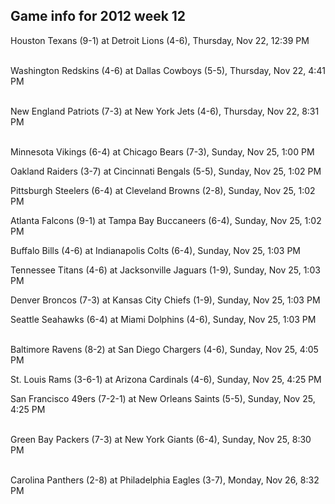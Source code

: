 ## Game info for 2012 week 12
Houston Texans (9-1) at Detroit Lions (4-6), Thursday, Nov 22, 12:39 PM

<br/>Washington Redskins (4-6) at Dallas Cowboys (5-5), Thursday, Nov 22, 4:41 PM

<br/>New England Patriots (7-3) at New York Jets (4-6), Thursday, Nov 22, 8:31 PM

<br/>Minnesota Vikings (6-4) at Chicago Bears (7-3), Sunday, Nov 25, 1:00 PM

Oakland Raiders (3-7) at Cincinnati Bengals (5-5), Sunday, Nov 25, 1:02 PM

Pittsburgh Steelers (6-4) at Cleveland Browns (2-8), Sunday, Nov 25, 1:02 PM

Atlanta Falcons (9-1) at Tampa Bay Buccaneers (6-4), Sunday, Nov 25, 1:02 PM

Buffalo Bills (4-6) at Indianapolis Colts (6-4), Sunday, Nov 25, 1:03 PM

Tennessee Titans (4-6) at Jacksonville Jaguars (1-9), Sunday, Nov 25, 1:03 PM

Denver Broncos (7-3) at Kansas City Chiefs (1-9), Sunday, Nov 25, 1:03 PM

Seattle Seahawks (6-4) at Miami Dolphins (4-6), Sunday, Nov 25, 1:03 PM

<br/>Baltimore Ravens (8-2) at San Diego Chargers (4-6), Sunday, Nov 25, 4:05 PM

St. Louis Rams (3-6-1) at Arizona Cardinals (4-6), Sunday, Nov 25, 4:25 PM

San Francisco 49ers (7-2-1) at New Orleans Saints (5-5), Sunday, Nov 25, 4:25 PM

<br/>Green Bay Packers (7-3) at New York Giants (6-4), Sunday, Nov 25, 8:30 PM

<br/>Carolina Panthers (2-8) at Philadelphia Eagles (3-7), Monday, Nov 26, 8:32 PM

